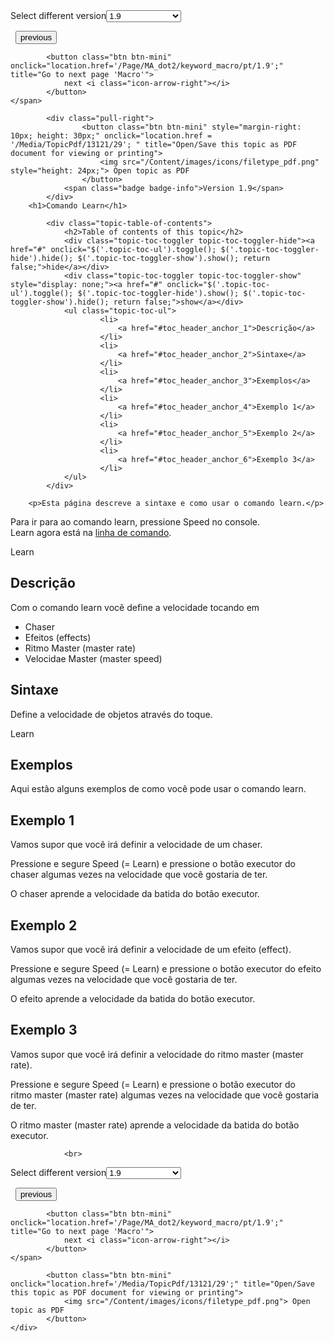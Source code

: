 
<div class="topic-navigation">

<div class="pull-right">
	<span class="pull-left">


<div class="pull-left">
<form action="/Topic/SetCurrentVersionNumber" class="form-inline" id="frmTagSelector" method="post">	<span class="form-mini">
		<div class="input-prepend"><span class="add-on">Select different version</span><select autocomplete="off" id="versionNumberId" name="versionNumberId" onchange="$(this).closest('#frmTagSelector').submit();" style="width: 120px;"><option value="">- latest -</option>
<option value="3">1.1</option>
<option value="7">1.2</option>
<option value="12">1.3</option>
<option value="16">1.5</option>
<option selected="selected" value="29">1.9</option>
</select></div>
		<input data-val="true" data-val-number="The field Int32 must be a number." data-val-required="The Int32 field is required." id="ProductId" name="ProductId" type="hidden" value="7">
		<input id="CurrentGuid" name="CurrentGuid" type="hidden" value="639eb82a-7c98-48d0-949c-3406e36bb81e">
	</span>
</form></div>&nbsp;	</span>
	<span class="pull-right" style="white-space: nowrap;">
			<button class="btn btn-mini" onclick="location.href='/Page/MA_dot2/keyword_label/pt/1.9'; " title="Go to previous page 'Label'">
				<i class="icon-arrow-left"></i> previous
			</button>

			<button class="btn btn-mini" onclick="location.href='/Page/MA_dot2/keyword_macro/pt/1.9';" title="Go to next page 'Macro'">
				next <i class="icon-arrow-right"></i> 
			</button>
	</span>
</div>
<div class="clear-fix" style="margin-bottom: 10px"></div>
</div>

		
			<div class="pull-right">
					<button class="btn btn-mini" style="margin-right: 10px; height: 30px;" onclick="location.href = '/Media/TopicPdf/13121/29'; " title="Open/Save this topic as PDF document for viewing or printing">
						<img src="/Content/images/icons/filetype_pdf.png" style="height: 24px;"> Open topic as PDF
					</button>
				<span class="badge badge-info">Version 1.9</span>
			</div>
		<h1>Comando Learn</h1>

			<div class="topic-table-of-contents">
				<h2>Table of contents of this topic</h2>
				<div class="topic-toc-toggler topic-toc-toggler-hide"><a href="#" onclick="$('.topic-toc-ul').toggle(); $('.topic-toc-toggler-hide').hide(); $('.topic-toc-toggler-show').show(); return false;">hide</a></div>
				<div class="topic-toc-toggler topic-toc-toggler-show" style="display: none;"><a href="#" onclick="$('.topic-toc-ul').toggle(); $('.topic-toc-toggler-hide').show(); $('.topic-toc-toggler-show').hide(); return false;">show</a></div>
				<ul class="topic-toc-ul">
						<li>
							<a href="#toc_header_anchor_1">Descrição</a>
						</li>
						<li>
							<a href="#toc_header_anchor_2">Sintaxe</a>
						</li>
						<li>
							<a href="#toc_header_anchor_3">Exemplos</a>
						</li>
						<li>
							<a href="#toc_header_anchor_4">Exemplo 1</a>
						</li>
						<li>
							<a href="#toc_header_anchor_5">Exemplo 2</a>
						</li>
						<li>
							<a href="#toc_header_anchor_6">Exemplo 3</a>
						</li>
				</ul>
			</div>

		<p>Esta página descreve a sintaxe e como usar o comando learn.</p>

<p>Para ir para ao comando learn, pressione&nbsp;<span class="hardkey">Speed</span>&nbsp;no console.<br>
Learn agora está na&nbsp;<a href="/Topic/330c5d26-3bcd-4d9c-a448-d89cc7a6d5f1">linha de&nbsp;</a><a href="/Topic/330c5d26-3bcd-4d9c-a448-d89cc7a6d5f1">comando</a>.</p>

<div class="cl_input">Learn</div>

<a name="toc_header_anchor_1" id="toc_header_anchor_1" class="topic-toc-item"></a><h2>Descrição</h2>

<p>Com o comando learn&nbsp;você define a velocidade tocando em</p>

<ul>
	<li>Chaser</li>
	<li>Efeitos (effects)</li>
	<li>Ritmo Master&nbsp;(master rate)</li>
	<li>Velocidae Master&nbsp;(master speed)</li>
</ul>

<a name="toc_header_anchor_2" id="toc_header_anchor_2" class="topic-toc-item"></a><h2>Sintaxe</h2>

<p>Define a velocidade de objetos através do toque.</p>

<div class="cl_input">Learn</div>

<a name="toc_header_anchor_3" id="toc_header_anchor_3" class="topic-toc-item"></a><h2>Exemplos</h2>

<p>Aqui estão alguns exemplos de como você pode usar o comando learn.</p>

<a name="toc_header_anchor_4" id="toc_header_anchor_4" class="topic-toc-item"></a><h2>Exemplo 1</h2>

<p>Vamos supor que você irá definir a velocidade de um chaser.</p>

<p>Pressione e segure <span class="hardkey">Speed</span> (= Learn) e pressione o botão executor do chaser&nbsp;algumas vezes na velocidade que você gostaria de ter.</p>

<p>O chaser aprende a velocidade da batida do botão executor.</p>

<a name="toc_header_anchor_5" id="toc_header_anchor_5" class="topic-toc-item"></a><h2>Exemplo 2</h2>

<p>Vamos supor que você irá definir a velocidade de um efeito (effect).</p>

<p>Pressione e segure <span class="hardkey">Speed</span> (= Learn) e pressione o botão executor do efeito algumas vezes na velocidade que você gostaria de ter.</p>

<p>O efeito aprende a velocidade da batida do botão executor.</p>

<a name="toc_header_anchor_6" id="toc_header_anchor_6" class="topic-toc-item"></a><h2>Exemplo 3</h2>

<p>Vamos supor que você irá definir a velocidade do ritmo&nbsp;master (master rate).</p>

<p>Pressione e segure <span class="hardkey">Speed</span> (= Learn) e pressione o botão executor do ritmo&nbsp;master (master rate) algumas vezes na velocidade que você gostaria de ter.</p>

<p>O ritmo&nbsp;master&nbsp;(master&nbsp;rate) aprende a velocidade da batida do botão executor.</p>


				<br>
<div class="topic-navigation">

<div class="pull-right">
	<span class="pull-left">


<div class="pull-left">
<form action="/Topic/SetCurrentVersionNumber" class="form-inline" id="frmTagSelector" method="post">	<span class="form-mini">
		<div class="input-prepend"><span class="add-on">Select different version</span><select autocomplete="off" id="versionNumberId" name="versionNumberId" onchange="$(this).closest('#frmTagSelector').submit();" style="width: 120px;"><option value="">- latest -</option>
<option value="3">1.1</option>
<option value="7">1.2</option>
<option value="12">1.3</option>
<option value="16">1.5</option>
<option selected="selected" value="29">1.9</option>
</select></div>
		<input data-val="true" data-val-number="The field Int32 must be a number." data-val-required="The Int32 field is required." id="ProductId" name="ProductId" type="hidden" value="7">
		<input id="CurrentGuid" name="CurrentGuid" type="hidden" value="639eb82a-7c98-48d0-949c-3406e36bb81e">
	</span>
</form></div>&nbsp;	</span>
	<span class="pull-right" style="white-space: nowrap;">
			<button class="btn btn-mini" onclick="location.href='/Page/MA_dot2/keyword_label/pt/1.9'; " title="Go to previous page 'Label'">
				<i class="icon-arrow-left"></i> previous
			</button>

			<button class="btn btn-mini" onclick="location.href='/Page/MA_dot2/keyword_macro/pt/1.9';" title="Go to next page 'Macro'">
				next <i class="icon-arrow-right"></i> 
			</button>
	</span>
</div>
	<div class="clear-fix"></div>
	<div class="pull-right">
	
			<button class="btn btn-mini" onclick="location.href='/Media/TopicPdf/13121/29';" title="Open/Save this topic as PDF document for viewing or printing">
				<img src="/Content/images/icons/filetype_pdf.png"> Open topic as PDF
			</button>
	</div>
<div class="clear-fix" style="margin-bottom: 10px"></div>
</div>

	